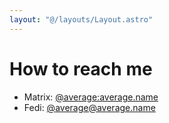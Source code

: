 ```yaml
---
layout: "@/layouts/Layout.astro"
---
```


# How to reach me

- Matrix: [@average:average.name](https://matrix.to/#/@average:average.name)
- Fedi: [@average@average.name](https://average.name/@average)
